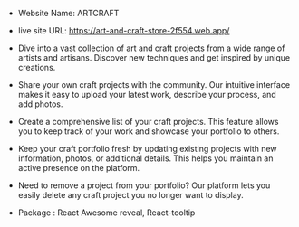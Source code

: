 -  Website Name: ARTCRAFT

-  live site URL: https://art-and-craft-store-2f554.web.app/


- Dive into a vast collection of art and craft projects from a wide range of artists and artisans. Discover new techniques and get inspired by unique creations.
-  Share your own craft projects with the community. Our intuitive interface makes it easy to upload your latest work, describe your process, and add photos.
-  Create a comprehensive list of your craft projects. This feature allows you to keep track of your work and showcase your portfolio to others.
-  Keep your craft portfolio fresh by updating existing projects with new information, photos, or additional details. This helps you maintain an active presence on the platform.
-  Need to remove a project from your portfolio? Our platform lets you easily delete any craft project you no longer want to display.

-  Package : React Awesome reveal,  React-tooltip